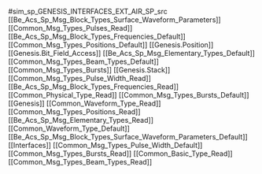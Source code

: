 #sim_sp_GENESIS_INTERFACES_EXT_AIR_SP_src
[[Be_Acs_Sp_Msg_Block_Types_Surface_Waveform_Parameters]]
[[Common_Msg_Types_Pulses_Read]]
[[Be_Acs_Sp_Msg_Block_Types_Frequencies_Default]]
[[Common_Msg_Types_Positions_Default]]
[[Genesis.Position]]
[[Genesis.Bit_Field_Access]]
[[Be_Acs_Sp_Msg_Elementary_Types_Default]]
[[Common_Msg_Types_Beam_Types_Default]]
[[Common_Msg_Types_Bursts]]
[[Genesis.Stack]]
[[Common_Msg_Types_Pulse_Width_Read]]
[[Be_Acs_Sp_Msg_Block_Types_Frequencies_Read]]
[[Common_Physical_Type_Read]]
[[Common_Msg_Types_Bursts_Default]]
[[Genesis]]
[[Common_Waveform_Type_Read]]
[[Common_Msg_Types_Positions_Read]]
[[Be_Acs_Sp_Msg_Elementary_Types_Read]]
[[Common_Waveform_Type_Default]]
[[Be_Acs_Sp_Msg_Block_Types_Surface_Waveform_Parameters_Default]]
[[Interfaces]]
[[Common_Msg_Types_Pulse_Width_Default]]
[[Common_Msg_Types_Bursts_Read]]
[[Common_Basic_Type_Read]]
[[Common_Msg_Types_Beam_Types_Read]]

